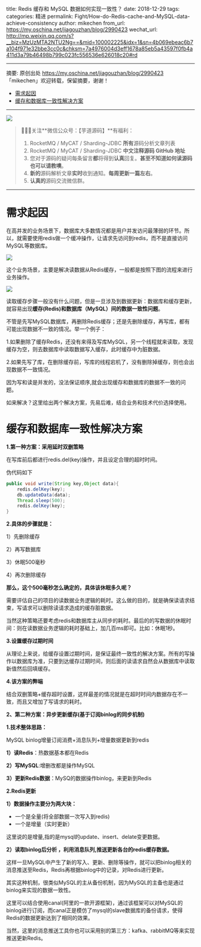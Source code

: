 title: Redis 缓存和 MySQL 数据如何实现一致性？
date: 2018-12-29
tags:
categories: 精进
permalink: Fight/How-do-Redis-cache-and-MySQL-data-achieve-consistency
author: mikechen
from_url: https://my.oschina.net/jiagouzhan/blog/2990423
wechat_url: http://mp.weixin.qq.com/s?__biz=MzUzMTA2NTU2Ng==&mid=100002225&idx=1&sn=4b069ebeac6b7a104f971e32bbe3cc0c&chksm=7a4976004d3eff1678a85eb5a43597f0fb4a411d3a79b46498b799c023fc556536e626018c20#rd

-------

摘要: 原创出处 https://my.oschina.net/jiagouzhan/blog/2990423 「mikechen」欢迎转载，保留摘要，谢谢！

- [需求起因](http://www.iocoder.cn/Fight/How-do-Redis-cache-and-MySQL-data-achieve-consistency/)
- [缓存和数据库一致性解决方案](http://www.iocoder.cn/Fight/How-do-Redis-cache-and-MySQL-data-achieve-consistency/)

-------

![](http://www.iocoder.cn/images/common/wechat_mp_2017_07_31.jpg)

> 🙂🙂🙂关注**微信公众号：【芋道源码】**有福利：
> 1. RocketMQ / MyCAT / Sharding-JDBC **所有**源码分析文章列表
> 2. RocketMQ / MyCAT / Sharding-JDBC **中文注释源码 GitHub 地址**
> 3. 您对于源码的疑问每条留言**都**将得到**认真**回复。**甚至不知道如何读源码也可以请教噢**。
> 4. **新的**源码解析文章**实时**收到通知。**每周更新一篇左右**。
> 5. **认真的**源码交流微信群。

-------

# 需求起因

在高并发的业务场景下，数据库大多数情况都是用户并发访问最薄弱的环节。所以，就需要使用redis做一个缓冲操作，让请求先访问到redis，而不是直接访问MySQL等数据库。

![](http://p1.pstatp.com/large/pgc-image/03f1267a1ef0412790125aa4dff21faf)

这个业务场景，主要是解决读数据从Redis缓存，一般都是按照下图的流程来进行业务操作。

![](http://p9.pstatp.com/large/pgc-image/5a3ab5730e0d4abe886431e3c6ec8d48)

读取缓存步骤一般没有什么问题，但是一旦涉及到数据更新：数据库和缓存更新，就容易出现**缓存(Redis)和数据库（MySQL）间的数据一致性问题**。

不管是先写MySQL数据库，再删除Redis缓存；还是先删除缓存，再写库，都有可能出现数据不一致的情况。举一个例子：

1.如果删除了缓存Redis，还没有来得及写库MySQL，另一个线程就来读取，发现缓存为空，则去数据库中读取数据写入缓存，此时缓存中为脏数据。

2.如果先写了库，在删除缓存前，写库的线程宕机了，没有删除掉缓存，则也会出现数据不一致情况。

因为写和读是并发的，没法保证顺序,就会出现缓存和数据库的数据不一致的问题。

如来解决？这里给出两个解决方案，先易后难，结合业务和技术代价选择使用。





# 缓存和数据库一致性解决方案

**1.第一种方案：采用延时双删策略**

在写库前后都进行redis.del(key)操作，并且设定合理的超时时间。

伪代码如下

```Java
public void write(String key,Object data){
    redis.delKey(key);
    db.updateData(data);
    Thread.sleep(500);
    redis.delKey(key);
}
```

**2.具体的步骤就是：**

1）先删除缓存

2）再写数据库

3）休眠500毫秒

4）再次删除缓存

**那么，这个500毫秒怎么确定的，具体该休眠多久呢？**

需要评估自己的项目的读数据业务逻辑的耗时。这么做的目的，就是确保读请求结束，写请求可以删除读请求造成的缓存脏数据。

当然这种策略还要考虑redis和数据库主从同步的耗时。最后的的写数据的休眠时间：则在读数据业务逻辑的耗时基础上，加几百ms即可。比如：休眠1秒。

**3.设置缓存过期时间**

从理论上来说，给缓存设置过期时间，是保证最终一致性的解决方案。所有的写操作以数据库为准，只要到达缓存过期时间，则后面的读请求自然会从数据库中读取新值然后回填缓存。

**4.该方案的弊端**

结合双删策略+缓存超时设置，这样最差的情况就是在超时时间内数据存在不一致，而且又增加了写请求的耗时。

**2、第二种方案：异步更新缓存(基于订阅binlog的同步机制)**

**1.技术整体思路：**

MySQL binlog增量订阅消费+消息队列+增量数据更新到redis

**1）读Redis**：热数据基本都在Redis

**2）写MySQL**:增删改都是操作MySQL

**3）更新Redis数据**：MySQ的数据操作binlog，来更新到Redis

**2.Redis更新**

**1）数据操作主要分为两大块：**

- 一个是全量(将全部数据一次写入到redis)
- 一个是增量（实时更新）

这里说的是增量,指的是mysql的update、insert、delate变更数据。

**2）读取binlog后分析 ，利用消息队列,推送更新各台的redis缓存数据。**

这样一旦MySQL中产生了新的写入、更新、删除等操作，就可以把binlog相关的消息推送至Redis，Redis再根据binlog中的记录，对Redis进行更新。

其实这种机制，很类似MySQL的主从备份机制，因为MySQL的主备也是通过binlog来实现的数据一致性。

这里可以结合使用canal(阿里的一款开源框架)，通过该框架可以对MySQL的binlog进行订阅，而canal正是模仿了mysql的slave数据库的备份请求，使得Redis的数据更新达到了相同的效果。

当然，这里的消息推送工具你也可以采用别的第三方：kafka、rabbitMQ等来实现推送更新Redis。